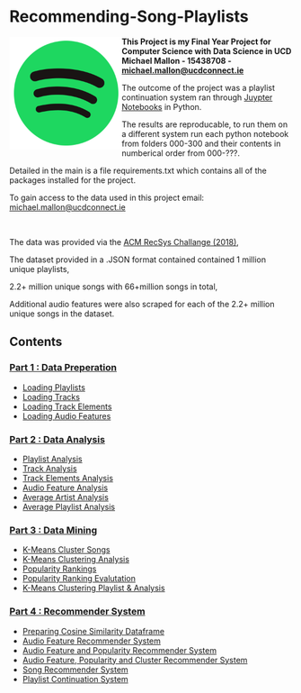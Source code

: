 # Recommending-Song-Playlists

<a href="https://github.com/michaelmallon/Recommending-Song-Playlists"><img src="spotify_logo.png" align="left" alt="Spotify Logo" height="200" /></a>


**This Project is my Final Year Project for Computer Science with Data Science in UCD**
**Michael Mallon - 15438708 - michael.mallon@ucdconnect.ie**

The outcome of the project was a playlist continuation system ran through [Juypter Notebooks](https://jupyter.org)  in Python.

The results are reproducable, to run them on a different system run each python notebook from folders 000-300 and their contents in numberical order from 000-???.
&nbsp;



Detailed in the main is a file requirements.txt which contains all of the packages installed for the project.

To gain access to the data used in this project email: michael.mallon@ucdconnect.ie

&nbsp;

The data was provided via the [ACM RecSys Challange (2018)](https://recsys.acm.org/recsys18/),

The dataset provided in a .JSON format contained contained 1 million unique playlists,

2.2+ million unique songs with 66+million songs in total,

Additional audio features were also scraped for each of the 2.2+ million unique songs in the dataset.

## Contents

<!-- START_TOC -->

### [Part 1 : Data Preperation](000_Preperation)

* [Loading Playlists](000_Preperation/100_load_Playlist.ipynb)
* [Loading Tracks](000_Preperation/110_load_Tracks.ipynb)
* [Loading Track Elements](000_Preperation/120_load_Track_elems.ipynb)
* [Loading Audio Features](000_Preperation/130_load_Audio_features.ipynb)



### [Part 2 : Data Analysis](100_Analysis)

* [Playlist Analysis](100_Analysis/100_Playlist_Analysis.ipynb)
* [Track Analysis](100_Analysis/110_Track_Analysis.ipynb)
* [Track Elements Analysis](100_Analysis/120_Track_elems_Analysis.ipynb)
* [Audio Feature Analysis](100_Analysis/130_Audio_feature_Analysis.ipynb)
* [Average Artist Analysis](100_Analysis/200_Average_Artist.ipynb)
* [Average Playlist Analysis](100_Analysis/210_Average_Playlist.ipynb)

### [Part 3 : Data Mining](200_Data_Mining)

* [K-Means Cluster Songs](200_Data_Mining/100_KMeans_Clustering.ipynb)
* [K-Means Clustering Analysis](200_Data_Mining/110_KMeans_Clustering_Analysis.ipynb)
* [Popularity Rankings](200_Data_Mining/200_Popularity_Rankings.ipynb)
* [Popularity Ranking Evalutation](200_Data_Mining/210_Popularity_Ranking_Evaluation.ipynb)
* [K-Means Clustering Playlist & Analysis](200_Data_Mining/300_Playlist_Cluster.ipynb)

### [Part 4 : Recommender System](300_Recommender_System)

* [Preparing Cosine Similarity Dataframe](300_Recommender_System/000_Cosine_Dataframe.ipynb)
* [Audio Feature Recommender System](300_Recommender_System/100_Audio_Feature_RS.ipynb)
* [Audio Feature and Popularity Recommender System](300_Recommender_System/200_Audio_Popularity_RS.ipynb)
* [Audio Feature, Popularity and Cluster Recommender System](300_Recommender_System/300_Audio_Popularity_Cluster_RS.ipynb)
* [Song Recommender System](300_Recommender_System/400_Song_Recommender.ipynb)
* [Playlist Continuation System](300_Recommender_System/500_Playlist_Continuation_System.ipynb)
